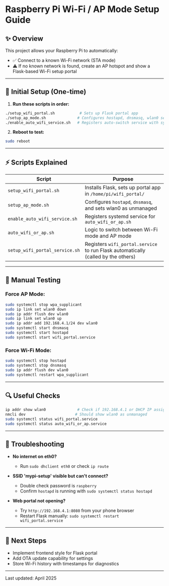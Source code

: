 # Raspberry Pi Wi-Fi / AP Mode Setup Guide

## ✨ Overview
This project allows your Raspberry Pi to automatically:
- ✅ Connect to a known Wi-Fi network (STA mode)
- ⚠️ If no known network is found, create an AP hotspot and show a Flask-based Wi-Fi setup portal

---

## 🚀 Initial Setup (One-time)

1. **Run these scripts in order:**

```bash
./setup_wifi_portal.sh           # Sets up Flask portal app
./setup_ap_mode.sh              # Configures hostapd, dnsmasq, wlan0 settings
./enable_auto_wifi_service.sh   # Registers auto-switch service with systemd
```

2. **Reboot to test:**
```bash
sudo reboot
```

---

## ⚡ Scripts Explained

| Script | Purpose |
|--------|---------|
| `setup_wifi_portal.sh` | Installs Flask, sets up portal app in `/home/pi/wifi_portal/` |
| `setup_ap_mode.sh` | Configures `hostapd`, `dnsmasq`, and sets wlan0 as unmanaged |
| `enable_auto_wifi_service.sh` | Registers systemd service for `auto_wifi_or_ap.sh` |
| `auto_wifi_or_ap.sh` | Logic to switch between Wi-Fi mode and AP mode |
| `setup_wifi_portal_service.sh` | Registers `wifi_portal.service` to run Flask automatically (called by the others) |

---

## 🔧 Manual Testing

### Force AP Mode:
```bash
sudo systemctl stop wpa_supplicant
sudo ip link set wlan0 down
sudo ip addr flush dev wlan0
sudo ip link set wlan0 up
sudo ip addr add 192.168.4.1/24 dev wlan0
sudo systemctl start dnsmasq
sudo systemctl start hostapd
sudo systemctl start wifi_portal.service
```

### Force Wi-Fi Mode:
```bash
sudo systemctl stop hostapd
sudo systemctl stop dnsmasq
sudo ip addr flush dev wlan0
sudo systemctl restart wpa_supplicant
```

---

## 🔍 Useful Checks

```bash
ip addr show wlan0              # Check if 192.168.4.1 or DHCP IP assigned
nmcli dev                      # Should show wlan0 as unmanaged
sudo systemctl status wifi_portal.service
sudo systemctl status auto_wifi_or_ap.service
```

---

## 🚫 Troubleshooting

- **No internet on eth0?**
  - Run `sudo dhclient eth0` or check `ip route`

- **SSID 'mypi-setup' visible but can't connect?**
  - Double check password is `raspberry`
  - Confirm `hostapd` is running with `sudo systemctl status hostapd`

- **Web portal not opening?**
  - Try `http://192.168.4.1:8080` from your phone browser
  - Restart Flask manually: `sudo systemctl restart wifi_portal.service`

---

## 🚀 Next Steps

- Implement frontend style for Flask portal
- Add OTA update capability for settings
- Store Wi-Fi history with timestamps for diagnostics

---

Last updated: April 2025